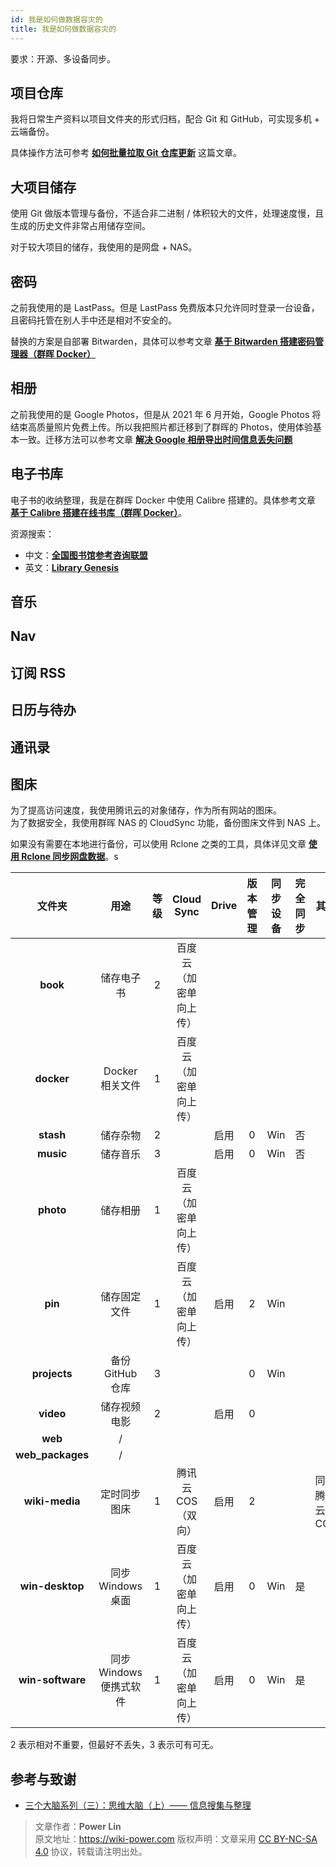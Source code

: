 ```yaml
---
id: 我是如何做数据容灾的
title: 我是如何做数据容灾的
---
```


要求：开源、多设备同步。

## 项目仓库

我将日常生产资料以项目文件夹的形式归档，配合 Git 和 GitHub，可实现多机 + 云端备份。

具体操作方法可参考 [**如何批量拉取 Git 仓库更新**](https://wiki-power.com/%E5%A6%82%E4%BD%95%E6%89%B9%E9%87%8F%E6%8B%89%E5%8F%96Git%E4%BB%93%E5%BA%93%E6%9B%B4%E6%96%B0) 这篇文章。

## 大项目储存

使用 Git 做版本管理与备份，不适合非二进制 / 体积较大的文件，处理速度慢，且生成的历史文件非常占用储存空间。

对于较大项目的储存，我使用的是网盘 + NAS。

## 密码

之前我使用的是 LastPass。但是 LastPass 免费版本只允许同时登录一台设备，且密码托管在别人手中还是相对不安全的。

替换的方案是自部署 Bitwarden，具体可以参考文章 [**基于 Bitwarden 搭建密码管理器（群晖 Docker）**](https://wiki-power.com/%E5%9F%BA%E4%BA%8EBitwarden%E6%90%AD%E5%BB%BA%E5%AF%86%E7%A0%81%E7%AE%A1%E7%90%86%E5%99%A8%EF%BC%88%E7%BE%A4%E6%99%96Docker%EF%BC%89)

## 相册

之前我使用的是 Google Photos，但是从 2021 年 6 月开始，Google Photos 将结束高质量照片免费上传。所以我把照片都迁移到了群晖的 Photos，使用体验基本一致。迁移方法可以参考文章 [**解决 Google 相册导出时间信息丢失问题**](https://wiki-power.com/%E8%A7%A3%E5%86%B3Google%E7%9B%B8%E5%86%8C%E5%AF%BC%E5%87%BA%E6%97%B6%E9%97%B4%E4%BF%A1%E6%81%AF%E4%B8%A2%E5%A4%B1%E9%97%AE%E9%A2%98)

## 电子书库

电子书的收纳整理，我是在群晖 Docker 中使用 Calibre 搭建的。具体参考文章 [**基于 Calibre 搭建在线书库（群晖 Docker）**](https://wiki-power.com/%E5%9F%BA%E4%BA%8ECalibre%E6%90%AD%E5%BB%BA%E5%9C%A8%E7%BA%BF%E4%B9%A6%E5%BA%93%EF%BC%88%E7%BE%A4%E6%99%96Docker%EF%BC%89)。

资源搜索：

- 中文：[**全国图书馆参考咨询联盟**](http://www.ucdrs.superlib.net/)
- 英文：[**Library Genesis**](http://libgen.rs/)

## 音乐

## Nav

## 订阅 RSS

## 日历与待办

## 通讯录

## 图床

为了提高访问速度，我使用腾讯云的对象储存，作为所有网站的图床。  
为了数据安全，我使用群晖 NAS 的 CloudSync 功能，备份图床文件到 NAS 上。

如果没有需要在本地进行备份，可以使用 Rclone 之类的工具，具体详见文章 [**使用 Rclone 同步网盘数据**](https://wiki-power.com/%E4%BD%BF%E7%94%A8Rclone%E5%90%8C%E6%AD%A5%E7%BD%91%E7%9B%98%E6%95%B0%E6%8D%AE)。s

|      文件夹      |          用途           | 等级 |       Cloud Sync       | Drive | 版本管理 | 同步设备 | 完全同步 | 其他           |
| :--------------: | :---------------------: | :--: | :--------------------: | :---: | :------: | :------: | :------: | -------------- |
|     **book**     |       储存电子书        |  2   | 百度云（加密单向上传） |       |          |          |          |                |
|    **docker**    |     Docker 相关文件     |  1   | 百度云（加密单向上传） |       |          |          |          |                |
|    **stash**     |        储存杂物         |  2   |                        | 启用  |    0     |   Win    |    否    |                |
|    **music**     |        储存音乐         |  3   |                        | 启用  |    0     |   Win    |    否    |                |
|    **photo**     |        储存相册         |  1   | 百度云（加密单向上传） |       |          |          |          |                |
|     **pin**      |      储存固定文件       |  1   | 百度云（加密单向上传） | 启用  |    2     |   Win    |          |                |
|   **projects**   |    备份 GitHub 仓库     |  3   |                        |       |    0     |   Win    |          |    |
|    **video**     |      储存视频电影       |  2   |                        | 启用  |    0     |          |          |                |
|     **web**      |            /            |      |                        |       |          |          |          |                |
| **web_packages** |            /            |      |                        |       |          |          |          |                |
|  **wiki-media**  |      定时同步图床       |  1   |   腾讯云 COS（双向）   | 启用  |    2     |          |          | 同步腾讯云 COS |
| **win-desktop**  |    同步 Windows 桌面    |  1   | 百度云（加密单向上传） | 启用  |    0     |   Win    |    是    |                |
| **win-software** | 同步 Windows 便携式软件 |  1   | 百度云（加密单向上传） | 启用  |    0     |   Win    |    是    |                |

2 表示相对不重要，但最好不丢失，3 表示可有可无。

## 参考与致谢

- [三个大脑系列（三）：思维大脑（上）—— 信息搜集与整理](https://sspai.com/post/66527)

> 文章作者：**Power Lin**  
> 原文地址：<https://wiki-power.com>
> 版权声明：文章采用 [CC BY-NC-SA 4.0](https://creativecommons.org/licenses/by/4.0/deed.zh) 协议，转载请注明出处。
